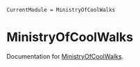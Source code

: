 ```@meta
CurrentModule = MinistryOfCoolWalks
```

# MinistryOfCoolWalks

Documentation for [MinistryOfCoolWalks](https://github.com/SuperGrobi/MinistryOfCoolWalks.jl).